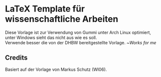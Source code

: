 # LaTeX Template für wissenschaftliche Arbeiten

Diese Vorlage ist zur Verwendung von Gummi unter Arch Linux optimiert, unter Windows sieht das nicht aus wie es soll.  
Verwende besser die von der DHBW bereitgestellte Vorlage. ~*Works for me*

## Credits

Basiert auf der Vorlage von Markus Schutz (WI06).
